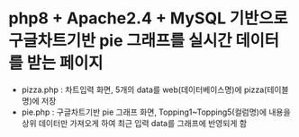 
# php8 + Apache2.4 + MySQL 기반으로 구글차트기반 pie 그래프를 실시간 데이터를 받는 페이지
- pizza.php : 차트입력 화면, 5개의 data를 web(데이터베이스명)에 pizza(테이블명)에 저장
- pie.php : 구글차트기반 pie 그래프 화면, Topping1~Topping5(컬럼명)에 내용을 상위 데이터만 가져오게 하여 최근 입력 data를 그래프에 반영되게 함
